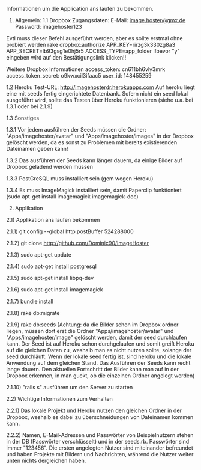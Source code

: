 Informationen um die Application ans laufen zu bekommen.

1) Allgemein:
1.1 Dropbox Zugangsdaten:
E-Mail: image.hoster@gmx.de
Password: imagehoster123

Evtl muss dieser Befehl ausgeführt werden, aber es sollte erstmal ohne probiert werden
rake dropbox:authorize APP_KEY=rirzg3k330zg8a3 APP_SECRET=lb93gsg1e0hj5r5 ACCESS_TYPE=app_folder
!!bevor  "y" eingeben wird auf den Bestätigungslink klicken!!

Weitere Dropbox Informationen
access_token: cn611bh6vly3mrk
access_token_secret: o9kwxcil3ifaac5
user_id: 148455259

1.2 Heroku
Test-URL: http://imagehosterdr.herokuapps.com
Auf heroku liegt eine mit seeds fertig eingerichtete Datenbank. Sofern nicht ein seed lokal ausgeführt wird, sollte das Testen über Heroku funktionieren (siehe u.a. bei 1.3.1 oder bei 2.1.9)

1.3 Sonstiges

1.3.1 Vor jedem ausführen der Seeds müssen die Ordner: "Apps/imagehoster/avatar" und "Apps/imagehoster/images" in der Dropbox gelöscht werden, da es sonst zu Problemen mit bereits existierenden Dateinamen geben kann!

1.3.2 Das ausführen der Seeds kann länger dauern, da einige Bilder auf Dropbox geladend werden müssen

1.3.3 PostGreSQL muss installiert sein (gem wegen Heroku)

1.3.4 Es muss ImageMagick installiert sein, damit Paperclip funktioniert (sudo apt-get install imagemagick imagemagick-doc)


2) Applikation

2.1) Applikation ans laufen bekommen

2.1.1) git config --global http.postBuffer 524288000

2.1.2) git clone http://github.com/Dominic90/ImageHoster

2.1.3) sudo apt-get update

2.1.4) sudo apt-get install postgresql

2.1.5) sudo apt-get install libpq-dev

2.1.6) sudo apt-get install imagemagick

2.1.7) bundle install

2.1.8) rake db:migrate

2.1.9) rake db:seeds (Achtung: da die Bilder schon im Dropbox ordner liegen, müssen dort erst die Ordner "Apps/imagehoster/avatar" und "Apps/imagehoster/image" gelöscht werden, damit der seed durchlaufen kann. Der Seed ist auf Heroku schon durchgelaufen und somit greift Heroku auf die gleichen Daten zu, weshalb man es nicht nutzen sollte, solange der seed durchläuft. Wenn der lokale seed fertig ist, sind heroku und die lokale Anwendung auf dem gleichen Stand.
Das Ausführen der Seeds kann recht lange dauern. Den aktuellen Fortschritt der Bilder kann man auf in der Dropbox erkennen, in man guckt, ob die einzelnen Ordner angelegt werden)

2.1.10) "rails s" ausführen um den Server zu starten

2.2) Wichtige Informationen zum Verhalten

2.2.1) Das lokale Projekt und Heroku nutzen den gleichen Ordner in der Dropbox, weshalb es dabei zu überschneidungen von Dateinamen kommen kann.

2.2.2) Namen, E-Mail-Adressen und Passwörter von Beispielnutzern stehen in der DB (Passwörter verschlüsselt) und in der seeds.rb. Passwörter sind immer "123456". Die ersten angelegten Nutzer sind miteinander befreundet und haben Projekte mit Bildern und Nachrichten, während die Nutzer weiter unten nichts dergleichen haben.
